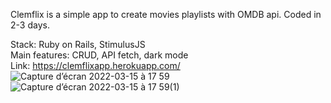 Clemflix is a simple app to create movies playlists with OMDB api. Coded in 2-3 days.

Stack: Ruby on Rails, StimulusJS<br>
Main features: CRUD, API fetch, dark mode<br>
Link: https://clemflixapp.herokuapp.com/
![Capture d’écran 2022-03-15 à 17 59](https://user-images.githubusercontent.com/65092157/158439840-718c21d3-545d-4fb5-b4eb-70a25af947de.png)
![Capture d’écran 2022-03-15 à 17 59(1)](https://user-images.githubusercontent.com/65092157/158439842-9b10c5f8-8a93-4191-bb6c-99f0e9a9992e.png)
